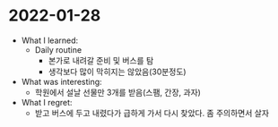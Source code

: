 # 2022-01-28

- What I learned: 
  - Daily routine
    - 본가로 내려갈 준비 및 버스를 탐
    - 생각보다 많이 막히지는 않았음(30분정도)
- What was interesting: 
  - 학원에서 설날 선물만 3개를 받음(스팸, 간장, 과자)
- What I regret: 
  - 받고 버스에 두고 내렸다가 급하게 가서 다시 찾았다. 좀 주의하면서 살자
